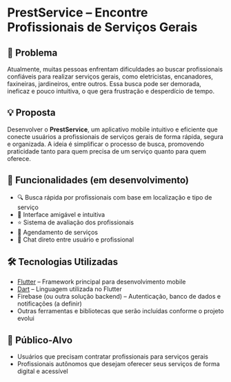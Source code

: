 # PrestService – Encontre Profissionais de Serviços Gerais

## 📌 Problema

Atualmente, muitas pessoas enfrentam dificuldades ao buscar profissionais confiáveis para realizar serviços gerais, como eletricistas, encanadores, faxineiras, jardineiros, entre outros. Essa busca pode ser demorada, ineficaz e pouco intuitiva, o que gera frustração e desperdício de tempo.

## 💡 Proposta

Desenvolver o **PrestService**, um aplicativo mobile intuitivo e eficiente que conecte usuários a profissionais de serviços gerais de forma rápida, segura e organizada. A ideia é simplificar o processo de busca, promovendo praticidade tanto para quem precisa de um serviço quanto para quem oferece.

## 🚀 Funcionalidades (em desenvolvimento)

- 🔍 Busca rápida por profissionais com base em localização e tipo de serviço
- 📱 Interface amigável e intuitiva
- ⭐ Sistema de avaliação dos profissionais
- 📅 Agendamento de serviços
- 💬 Chat direto entre usuário e profissional

## 🛠️ Tecnologias Utilizadas

- [Flutter](https://flutter.dev/) – Framework principal para desenvolvimento mobile
- [Dart](https://dart.dev/) – Linguagem utilizada no Flutter
- Firebase (ou outra solução backend) – Autenticação, banco de dados e notificações (a definir)
- Outras ferramentas e bibliotecas que serão incluídas conforme o projeto evolui

## 👥 Público-Alvo

- Usuários que precisam contratar profissionais para serviços gerais
- Profissionais autônomos que desejam oferecer seus serviços de forma digital e acessível
